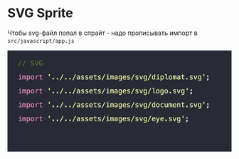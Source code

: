# SVG Sprite

Чтобы svg-файл попал в спрайт - надо прописывать импорт в `src/javascript/app.js`

![alt text](image.png)
